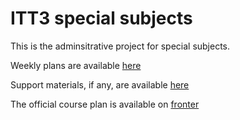 ITT3 special subjects
============================


This is the adminsitrative project for special subjects.

Weekly plans are available [here](weekly_plans)

Support materials, if any, are available [here](materials)

The official course plan is available on [fronter]()

